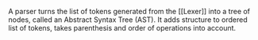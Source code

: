 A parser turns the list of tokens generated from the [[Lexer]] into a tree of nodes, called an Abstract Syntax Tree (AST). It adds structure to ordered list of tokens, takes parenthesis and order of operations into account. 
